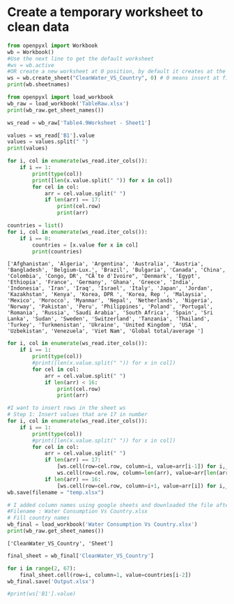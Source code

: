 
# Create a temporary worksheet to clean data


```python
from openpyxl import Workbook
wb = Workbook()
#Use the next line to get the default worksheet
#ws = wb.active
#OR create a new worksheet at 0 position, by default it creates at the end
ws = wb.create_sheet("CleanWater_VS_Country", 0) # 0 means insert at first position
print(wb.sheetnames)
```


```python
from openpyxl import load_workbook
wb_raw = load_workbook('TableRaw.xlsx')
print(wb_raw.get_sheet_names())
```


```python
ws_read = wb_raw['Table4.9Worksheet - Sheet1']
```


```python
values = ws_read['B1'].value
values = values.split(" ")
print(values)
```


```python
for i, col in enumerate(ws_read.iter_cols()):
    if i == 1:
        print(type(col))
        print([len(x.value.split(" ")) for x in col])
        for cel in col:
            arr = cel.value.split(" ")
            if len(arr) == 17:
                print(cel.row)
                print(arr)
```


```python
countries = list()
for i, col in enumerate(ws_read.iter_cols()):
    if i == 0:
        countries = [x.value for x in col]
        print(countries)
```

    ['Afghanistan', 'Algeria', 'Argentina', 'Australia', 'Austria', 'Bangladesh', 'Belgium-Lux.', 'Brazil', 'Bulgaria', 'Canada', 'China', 'Colombia', 'Congo, DR', "CÃ´te d'Ivoire", 'Denmark', 'Egypt', 'Ethiopia', 'France', 'Germany', 'Ghana', 'Greece', 'India', 'Indonesia', 'Iran', 'Iraq', 'Israel', 'Italy', 'Japan', 'Jordan', 'Kazakhstan', 'Kenya', 'Korea, DPR ', 'Korea, Rep ', 'Malaysia', 'Mexico', 'Morocco', 'Myanmar', 'Nepal', 'Netherlands', 'Nigeria', 'Norway', 'Pakistan', 'Peru', 'Philippines', 'Poland', 'Portugal', 'Romania', 'Russia', 'Saudi Arabia', 'South Africa', 'Spain', 'Sri Lanka', 'Sudan', 'Sweden', 'Switzerland', 'Tanzania', 'Thailand', 'Turkey', 'Turkmenistan', 'Ukraine', 'United Kingdom', 'USA', 'Uzbekistan', 'Venezuela', 'Viet Nam', 'Global total/average ']
    


```python
for i, col in enumerate(ws_read.iter_cols()):
    if i == 1:
        print(type(col))
        #print([len(x.value.split(" ")) for x in col])
        for cel in col:
            arr = cel.value.split(" ")
            if len(arr) < 16:
                print(cel.row)
                print(arr)
```


```python
#I want to insert rows in the sheet ws
# Step 1: Insert values that are 17 in number
for i, col in enumerate(ws_read.iter_cols()):
    if i == 1:
        print(type(col))
        #print([len(x.value.split(" ")) for x in col])
        for cel in col:
            arr = cel.value.split(" ")
            if len(arr) == 17:
                [ws.cell(row=cel.row, column=i, value=arr[i-1]) for i,_ in enumerate(arr) if i > 0]
                ws.cell(row=cel.row, column=len(arr), value=arr[len(arr) - 1])
            if len(arr) == 16:
                [ws.cell(row=cel.row, column=i+1, value=arr[i]) for i,_ in enumerate(arr)]
wb.save(filename = "temp.xlsx")
```


```python
# I added column names using google sheets and downloaded the file after a little bit of cleaning
#Filename : Water Consumption Vs Country.xlsx
# Fill country names
wb_final = load_workbook('Water Consumption Vs Country.xlsx')
print(wb_raw.get_sheet_names())
```

    ['CleanWater_VS_Country', 'Sheet']
    


```python
final_sheet = wb_final['CleanWater_VS_Country']
```


```python
for i in range(2, 67):
    final_sheet.cell(row=i, column=1, value=countries[i-2])
wb_final.save('Output.xlsx')
```


```python
#print(ws['B1'].value)
```
